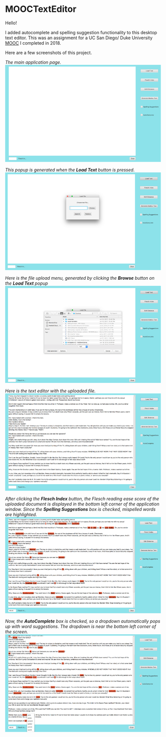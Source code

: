 # MOOCTextEditor
Hello!
 
I added autocomplete and spelling suggestion functionality to this desktop text editor. This was an assignment for a UC San Diego/ Duke University [MOOC](https://www.coursera.org/learn/data-structures-optimizing-performance#syllabus) I completed in 2018. 
 
Here are a few screenshots of this project.
 
 *The main application page.*
 ![GitHub Logo](/images/homepage.png)
 
 *This popup is generated when the **Load Text** button is pressed.*
 ![GitHub Logo](/images/popup-window.png)
 
 *Here is the file upload menu, generated by clicking the **Browse** button on the **Load Text** popup*
 ![GitHub Logo](/images/file-selector.png)
 
 *Here is the text editor with the uploaded file.*
 ![GitHub Logo](/images/loaded-file.png)
 
 *After clicking the **Flesch Index** button, the Flesch reading ease score of the uploaded document is displayed in the bottom left corner of the application window. Since the **Spelling Suggestions** box is checked, mispelled words are highlighted.*
 ![GitHub Logo](/images/flesch.png)
 
 *Now, the **AutoComplete** box is checked, so a dropdown automatically pops up with word suggestions. The dropdown is near the bottom left corner of the screen.*
 ![GitHub Logo](/images/autocomplete.png)
 
